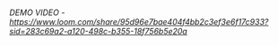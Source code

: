 ###### DEMO VIDEO - https://www.loom.com/share/95d96e7bae404f4bb2c3ef3e6f17c933?sid=283c69a2-a120-498c-b355-18f756b5e20a
